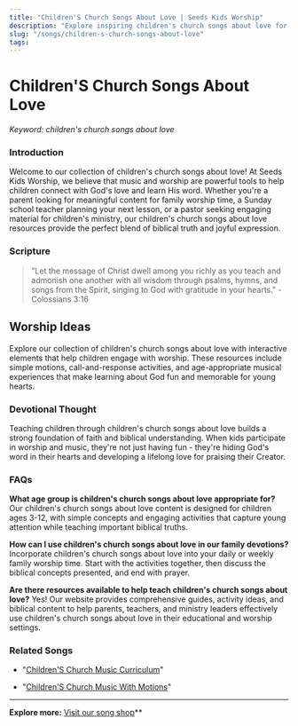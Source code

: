 ```yaml
---
title: "Children'S Church Songs About Love | Seeds Kids Worship"
description: "Explore inspiring children's church songs about love for children's worship and faith development. Biblical music resources for families and ministry."
slug: "/songs/children-s-church-songs-about-love"
tags:
---
```


# Children'S Church Songs About Love

_Keyword: children's church songs about love_

### Introduction

Welcome to our collection of children's church songs about love! At Seeds Kids Worship, we believe that music and worship are powerful tools to help children connect with God's love and learn His word. Whether you're a parent looking for meaningful content for family worship time, a Sunday school teacher planning your next lesson, or a pastor seeking engaging material for children's ministry, our children's church songs about love resources provide the perfect blend of biblical truth and joyful expression.

### Scripture

> "Let the message of Christ dwell among you richly as you teach and admonish one another with all wisdom through psalms, hymns, and songs from the Spirit, singing to God with gratitude in your hearts." - Colossians 3:16

## Worship Ideas

Explore our collection of children's church songs about love with interactive elements that help children engage with worship. These resources include simple motions, call-and-response activities, and age-appropriate musical experiences that make learning about God fun and memorable for young hearts.

### Devotional Thought

Teaching children through children's church songs about love builds a strong foundation of faith and biblical understanding. When kids participate in worship and music, they're not just having fun - they're hiding God's word in their hearts and developing a lifelong love for praising their Creator.

### FAQs

**What age group is children's church songs about love appropriate for?**
Our children's church songs about love content is designed for children ages 3-12, with simple concepts and engaging activities that capture young attention while teaching important biblical truths.

**How can I use children's church songs about love in our family devotions?**
Incorporate children's church songs about love into your daily or weekly family worship time. Start with the activities together, then discuss the biblical concepts presented, and end with prayer.

**Are there resources available to help teach children's church songs about love?**
Yes! Our website provides comprehensive guides, activity ideas, and biblical content to help parents, teachers, and ministry leaders effectively use children's church songs about love in their educational and worship settings.

### Related Songs

- "[Children'S Church Music Curriculum](/songs/children-s-church-music-curriculum/)"

- "[Children'S Church Music With Motions](/songs/children-s-church-music-with-motions/)"

---

**Explore more:** [Visit our song shop](https://seedskidsworship.com/shop)**

<!-- Schema Markup -->
<script type="application/ld+json">
{
  "@context": "https://schema.org",
  "@type": "MusicRecording",
  "name": "Children'S Church Songs About Love",
  "byArtist": {
    "@type": "MusicGroup",
    "name": "Seeds Kids Worship"
  },
  "isFamilyFriendly": true,
  "url": "https://seedskidsworship.com/songs/children-s-church-songs-about-love/"
}
</script>